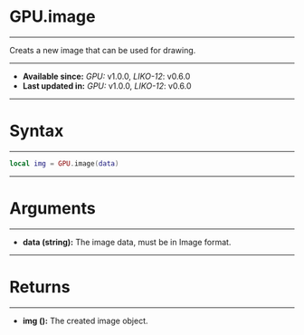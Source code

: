 # GPU.image
---

Creats a new image that can be used for drawing.

---

* **Available since:** _GPU:_ v1.0.0, _LIKO-12_: v0.6.0
* **Last updated in:** _GPU:_ v1.0.0, _LIKO-12_: v0.6.0

---
# Syntax
---

```lua
local img = GPU.image(data)
```

---
# Arguments
---

* **data (string):** The image data, must be in Image format.


---
# Returns
---

* **img ():** The created image object.


